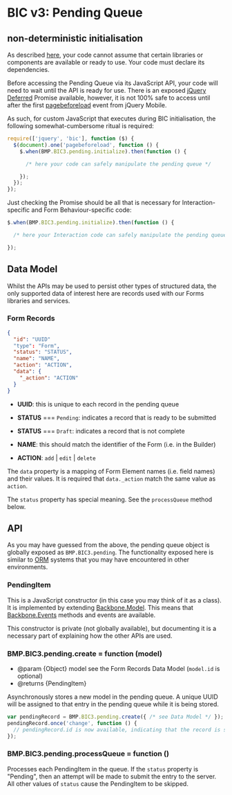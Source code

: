 # BIC v3: Pending Queue

## non-deterministic initialisation

As described [here](requirejs.md), your code cannot assume that certain
libraries or components are available or ready to use. Your code must declare
its dependencies.

Before accessing the Pending Queue via its JavaScript API, your code will need
to wait until the API is ready for use. There is an exposed [jQuery Deferred](http://api.jquery.com/jQuery.Deferred/)
Promise available, however, it is not 100% safe to access until after the
first [pagebeforeload](http://api.jquerymobile.com/1.3/pagebeforeload/) event
from jQuery Mobile.

As such, for custom JavaScript that executes during BIC initialisation, the
following somewhat-cumbersome ritual is required:

```javascript
require(['jquery', 'bic'], function ($) {
  $(document).one('pagebeforeload', function () {
    $.when(BMP.BIC3.pending.initialize).then(function () {

      /* here your code can safely manipulate the pending queue */

    });
  });
});
```

Just checking the Promise should be all that is necessary for
Interaction-specific and Form Behaviour-specific code:

```javascript
$.when(BMP.BIC3.pending.initialize).then(function () {

  /* here your Interaction code can safely manipulate the pending queue */

});
```

## Data Model

Whilst the APIs may be used to persist other types of structured data, the only
supported data of interest here are records used with our Forms libraries and
services.

### Form Records

```json
{
  "id": "UUID"
  "type": "Form",
  "status": "STATUS",
  "name": "NAME",
  "action": "ACTION",
  "data": {
    "_action": "ACTION"
  }
}
```

- **UUID**: this is unique to each record in the pending queue

- **STATUS** === `Pending`: indicates a record that is ready to be submitted
- **STATUS** === `Draft`: indicates a record that is not complete

- **NAME**: this should match the identifier of the Form (i.e. in the Builder)
- **ACTION**: `add` | `edit` | `delete`

The `data` property is a mapping of Form Element names (i.e. field names) and
their values. It is required that `data._action` match the same value as
`action`.

The `status` property has special meaning. See the `processQueue` method below.

## API

As you may have guessed from the above, the pending queue object is globally
exposed as `BMP.BIC3.pending`. The functionality exposed here is similar to [ORM](http://en.wikipedia.org/wiki/Object-relational_mapping)
systems that you may have encountered in other environments.

### PendingItem

This is a JavaScript constructor (in this case you may think of it as a class).
It is implemented by extending [Backbone.Model](http://backbonejs.org/#Model).
This means that [Backbone.Events](http://backbonejs.org/#Events) methods and
events are available.

This constructor is private (not globally available), but documenting it is
a necessary part of explaining how the other APIs are used.

### BMP.BIC3.pending.create = function (model)

- @param {Object} model see the Form Records Data Model (`model.id` is optional)
- @returns {PendingItem}

Asynchronously stores a new model in the pending queue. A unique UUID will be
assigned to that entry in the pending queue while it is being stored.

```javascript
var pendingRecord = BMP.BIC3.pending.create({ /* see Data Model */ });
pendingRecord.once('change', function () {
  // pendingRecord.id is now available, indicating that the record is saved
});
```

### BMP.BIC3.pending.processQueue = function ()

Processes each PendingItem in the queue. If the `status` property is "Pending",
then an attempt will be made to submit the entry to the server. All other values
of `status` cause the PendingItem to be skipped.
